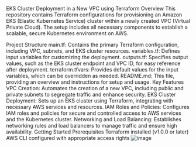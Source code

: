EKS Cluster Deployment in a New VPC using Terraform
Overview
This repository contains Terraform configurations for provisioning an Amazon EKS (Elastic Kubernetes Service) cluster within a newly created VPC (Virtual Private Cloud). The setup includes all necessary components to establish a scalable, secure Kubernetes environment on AWS.

Project Structure
main.tf: Contains the primary Terraform configuration, including VPC, subnets, and EKS cluster resources.
variables.tf: Defines input variables for customizing the deployment.
outputs.tf: Specifies output values, such as the EKS cluster endpoint and VPC ID, for easy reference after deployment.
terraform.tfvars: Provides default values for the input variables, which can be overridden as needed.
README.md: This file, providing an overview and instructions for setup and usage.
Key Features
VPC Creation: Automates the creation of a new VPC, including public and private subnets to segregate traffic and enhance security.
EKS Cluster Deployment: Sets up an EKS cluster using Terraform, integrating with necessary AWS services and resources.
IAM Roles and Policies: Configures IAM roles and policies for secure and controlled access to AWS services and the Kubernetes cluster.
Networking and Load Balancing: Establishes networking rules and load balancers to manage traffic and ensure high availability.
Getting Started
Prerequisites
Terraform installed (v1.0.0 or later)
AWS CLI configured with appropriate access rights
![image](https://github.com/user-attachments/assets/d75f3b41-96df-43b1-a338-2a156e6c46e3)
